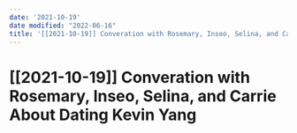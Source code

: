 ```yaml
---
date: '2021-10-19'
date modified: "2022-06-16"
title: '[[2021-10-19]] Converation with Rosemary, Inseo, Selina, and Carrie about dating Kevin Yang'
---
```


# [[2021-10-19]] Converation with Rosemary, Inseo, Selina, and Carrie About Dating Kevin Yang
